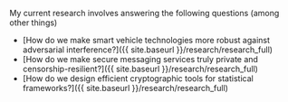 My current research involves answering the following questions (among other things)

- [How do we make smart vehicle technologies more robust against adversarial interference?]({{ site.baseurl }}/research/research_full)
- [How do we make secure messaging services truly private and censorship-resilient?]({{ site.baseurl }}/research/research_full)
- [How do we design efficient cryptographic tools for statistical frameworks?]({{ site.baseurl }}/research/research_full)


